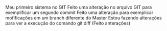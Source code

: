 Meu primeiro sistema no GIT
Feito uma alteração no arquivo GIT para exemplificar um segundo commit
Feito uma alteração para exemplicar mofificações em um branch diferente do Master
Estou fazendo alterações para ver a execução do comando git diff
(Feito anterações)